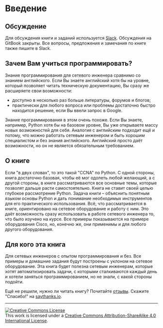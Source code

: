 # Введение

## Обсуждение

Для обсуждения книги и заданий используется [Slack](https://pyneng-slack.herokuapp.com/). Обсуждения на GitBook закрыты. Все вопросы, предложения и замечания по книге также пишите в Slack.

## Зачем Вам учиться программировать?

Знание программирования для сетевого инженера сравнимо со знанием английского. Если Вы знаете английский хотя бы на уровне, который позволяет читать техническую документацию, Вы сразу же расширяете свои возможности:

* доступно в несколько раз больше литературы, форумов и блогов;
* практически для любого вопроса или проблемы достаточно быстро находится решение, если Вы ввели запрос в Google.

Знание программирования в этом очень похоже. Если Вы знаете, например, Python хотя бы на базовом уровне, Вы уже открываете массу новых возможностей для себя. Аналогия с английским подходит ещё и потому, что можно работать сетевым инженером и быть хорошим специалистом и без знания английского. Английский просто даёт возможности, но он не является обязательным требованием.

## О книге

Если "в двух словах", то это такой "CCNA" по Python. С одной стороны, книга достаточно базовая, чтобы её мог одолеть любой желающий, а с другой стороны, в книге рассматриваются все основные темы, которые позволят дальше расти самостоятельно. Книга не ставит своей целью глубокое рассмотрение Python. Задача книги – объяснить понятным языком основы Python и дать понимание необходимых инструментов для его практического использования. Всё, что рассматривается в книге, ориентировано на сетевое оборудование и работу с ним. Это даёт возможность сразу использовать в работе сетевого инженера то, что было изучено на курсе. Все примеры показываются на примере оборудования Cisco, но, конечно же, они применимы и для любого другого оборудования.

## Для кого эта книга

Для сетевых инженеров с опытом программирования и без. Все примеры и домашние задания будут построены с уклоном на сетевое оборудование. Эта книга будет полезна сетевым инженерам, которые хотят автоматизировать задачи, с которыми сталкиваются каждый день и хотели заняться программированием, но не знали, с какой стороны подойти.

Ещё не решили, нужно ли читать книгу? Почитайте [отзывы](testimonials.md). Скажите "Спасибо!" на [saythanks.io](https://saythanks.io/to/natenka).

-----
<a rel="license" href="http://creativecommons.org/licenses/by-sa/4.0/"><img alt="Creative Commons License" style="border-width:0" src="https://i.creativecommons.org/l/by-sa/4.0/88x31.png" /></a>
<br />This work is licensed under a <a rel="license" href="http://creativecommons.org/licenses/by-sa/4.0/">Creative Commons Attribution-ShareAlike 4.0 International License</a>.

